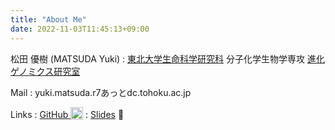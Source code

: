 ```yaml
---
title: "About Me"
date: 2022-11-03T11:45:13+09:00
---
```


松田 優樹 (MATSUDA Yuki)
:	[東北大学生命科学研究科](https://www.lifesci.tohoku.ac.jp/)
  分子化学生物学専攻
  [進化ゲノミクス研究室](https://www.lifesci.tohoku.ac.jp/evolgenomics/)

Mail
:	yuki.matsuda.r7あっとdc.tohoku.ac.jp

Links
: <a rel="me" href="https://github.com/ymat2/" title="GitHub">GitHub
  <img height=20 width=20 style="vertical-align: text-bottom;" src="https://cdn.simpleicons.org/github/333333"></a>
:	[Slides](https://ymat2.github.io/slides/) :file_folder:
